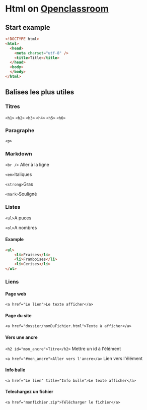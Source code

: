 # Html on [Openclassroom](https://openclassrooms.com/fr/courses/1603881-apprenez-a-creer-votre-site-web-avec-html5-et-css3)
## Start example
```html
<!DOCTYPE html>
<html>
  <head>
    <meta charset="utf-8" />
    <title>Title</title>
  </head>
  <body>
  </body>
</html>
```
## Balises les plus utiles
### Titres
`<h1>`
`<h2>`
`<h3>`
`<h4>`
`<h5>`
`<h6>`
### Paragraphe
`<p>`
### Markdown
`<br />` Aller à la ligne

`<em>`Italiques

`<strong>`Gras

`<mark>`Souligné

### Listes
`<ul>`A puces

`<ol>`A nombres
#### Example
```html
<ul>
    <li>Fraises</li>
    <li>Framboises</li>
    <li>Cerises</li>
</ul>
```
### Liens
#### Page web
`<a href="Le lien">Le texte afficher</a>`
#### Page du site
`<a href="dossier/nomDuFichier.html">Texte à afficher</a>`
#### Vers une ancre
`<h2 id="mon_ancre">Titre</h2>` Mettre un id à l'élément

`<a href="#mon_ancre">Aller vers l'ancre</a>` Lien vers l'élément
#### Info bulle
`<a href="Le lien" title="Info bulle">Le texte afficher</a>`
#### Telechargez un fichier
`<a href="monfichier.zip">Télécharger le fichier</a>`
